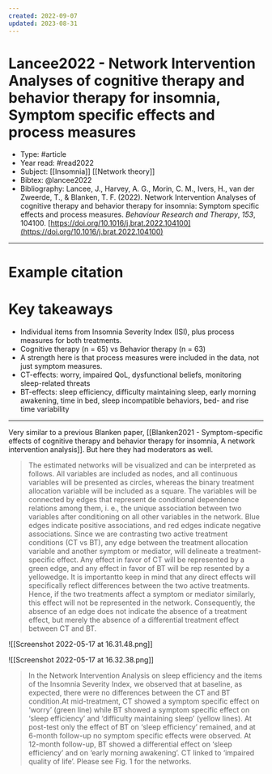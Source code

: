 ```yaml
---
created: 2022-09-07
updated: 2023-08-31
---
```

# Lancee2022 - Network Intervention Analyses of cognitive therapy and behavior therapy for insomnia, Symptom specific effects and process measures

* Type: #article
* Year read: #read2022
* Subject: [[Insomnia]] [[Network theory]]
* Bibtex: @lancee2022
* Bibliography: Lancee, J., Harvey, A. G., Morin, C. M., Ivers, H., van der Zweerde, T., & Blanken, T. F. (2022). Network Intervention Analyses of cognitive therapy and behavior therapy for insomnia: Symptom specific effects and process measures. _Behaviour Research and Therapy_, _153_, 104100. [https://doi.org/10.1016/j.brat.2022.104100](https://doi.org/10.1016/j.brat.2022.104100)
---
# Example citation


# Key takeaways
* Individual items from Insomnia Severity Index (ISI), plus process measures for both treatments.
* Cognitive therapy (n = 65) vs Behavior therapy (n = 63)
* A strength here is that process measures were included in the data, not just symptom measures.
* CT-effects: worry, impaired QoL, dysfunctional beliefs, monitoring sleep-related threats
* BT-effects: sleep efficiency, difficulty maintaining sleep, early morning awakening, time in bed, sleep incompatible behaviors, bed- and rise time variability

---

Very similar to a previous Blanken paper, [[Blanken2021 - Symptom-specific effects of cognitive therapy and behavior therapy for insomnia, A network intervention analysis]]. But here they had moderators as well.

> The estimated networks will be visualized and can be interpreted as follows. All variables are included as nodes, and all continuous variables will be presented as circles, whereas the binary treatment allocation variable will be included as a square. The variables will be connected by edges that represent de conditional dependence relations among them, i. e., the unique association between two variables after conditioning on all other variables in the network. Blue edges indicate positive associations, and red edges indicate negative associations. Since we are contrasting two active treatment conditions (CT vs BT), any edge between the treatment allocation variable and another symptom or mediator, will delineate a treatment-specific effect. Any effect in favor of CT will be represented by a green edge, and any effect in favor of BT will be rep resented by a yellowedge. It is importantto keep in mind that any direct effects will specifically reflect differences between the two active treatments. Hence, if the two treatments affect a symptom or mediator similarly, this effect will not be represented in the network. Consequently, the absence of an edge does not indicate the absence of a treatment effect, but merely the absence of a differential treatment effect between CT and BT.

![[Screenshot 2022-05-17 at 16.31.48.png]]

![[Screenshot 2022-05-17 at 16.32.38.png]]

> In the Network Intervention Analysis on sleep efficiency and the items of the Insomnia Severity Index, we observed that at baseline, as expected, there were no differences between the CT and BT condition.At mid-treatment, CT showed a symptom specific effect on ‘worry’ (green line) while BT showed a symptom specific effect on ‘sleep efficiency’ and ‘difficulty maintaining sleep’ (yellow lines). At post-test only the effect of BT on ‘sleep efficiency’ remained, and at 6-month follow-up no symptom specific effects were observed. At 12-month follow-up, BT showed a differential effect on ‘sleep efficiency’ and on ‘early morning awakening’. CT linked to ‘impaired quality of life’. Please see Fig. 1 for the networks.

